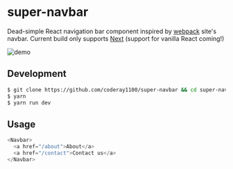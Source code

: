 # super-navbar
Dead-simple React navigation bar component inspired by [webpack](webpack.js.org) site's navbar. Current build only supports [Next](github.com/zeit/next.js) (support for vanilla React coming!)

![demo](http://g.recordit.co/aKHJZjmAzi.gif)

## Development
```bash
$ git clone https://github.com/coderay1100/super-navbar && cd super-navbar
$ yarn
$ yarn run dev
```

## Usage

```js
<Navbar>
  <a href="/about">About</a>
  <a href="/contact">Contact us</a>
</Navbar>
```

